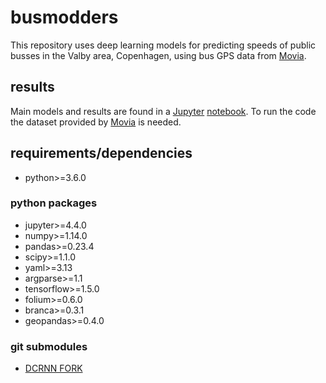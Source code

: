 # busmodders
This repository uses deep learning models for predicting speeds of public busses in the Valby area, Copenhagen, using bus GPS data from [Movia](https://www.moviatrafik.dk/).

## results
Main models and results are found in a [Jupyter](https://jupyter.org/) [notebook](../master/model/EVERYTHING.ipynb). To run the code the dataset provided by [Movia](https://www.moviatrafik.dk/) is needed.

## requirements/dependencies
- python>=3.6.0
### python packages
- jupyter>=4.4.0
- numpy>=1.14.0
- pandas>=0.23.4
- scipy>=1.1.0
- yaml>=3.13
- argparse>=1.1
- tensorflow>=1.5.0
- folium>=0.6.0
- branca>=0.3.1
- geopandas>=0.4.0
### git submodules
- [DCRNN FORK](https://github.com/intelligenttrafficforecasting/DCRNN)
